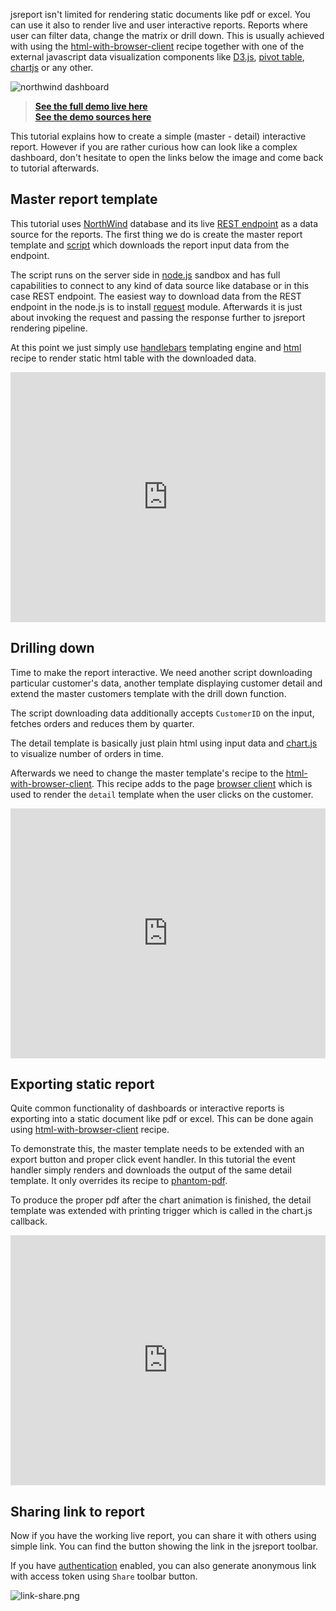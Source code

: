 jsreport isn't limited for rendering static documents like pdf or excel. You can use it also to render live and user interactive reports. Reports where user can filter data, change the matrix or drill down. This is usually achieved with using the  [html-with-browser-client](https://jsreport.net/learn/html-with-browser-client) recipe together with one of the external javascript data visualization components like [D3.js](https://github.com/d3/d3), [pivot table](https://github.com/nicolaskruchten/pivottable), [chartjs](http://www.chartjs.org/) or any other.

![northwind dashboard](https://jsreport.net/img/northwind-dashboard.gif)

> **[See the full demo live here](https://playground.jsreport.net/workspace/HkqlE-Ww/205)**    
> **[See the demo sources here](https://playground.jsreport.net/studio/workspace/HkqlE-Ww/205)**

This tutorial explains how to create a simple (master - detail) interactive report. However if you are rather curious how can look like a complex dashboard, don't hesitate to open the links below the image and come back to tutorial afterwards.

## Master report template

This tutorial uses [NorthWind](https://northwinddatabase.codeplex.com) database and its live [REST endpoint](http://services.odata.org/V4/Northwind/Northwind.svc) as a data source for the reports. The first thing we do is create the master report template and [script](/learn/scripts) which downloads the report input data from the endpoint.

The script runs on the server side in [node.js](http://nodejs.org/) sandbox and has full capabilities to connect to any kind of data source like database or in this case REST endpoint. The easiest way to download data from the REST endpoint in the node.js is to install [request](https://github.com/request/request) module. Afterwards it is just about invoking the request and passing the response further to jsreport rendering pipeline.

At this point we just simply use [handlebars](https://jsreport.net/learn/handlebars) templating engine and [html](https://jsreport.net/learn/html) recipe to render static html table with the downloaded data.

<iframe src='https://playground.jsreport.net/studio/workspace/ryRU5cmw/7?embed=1' width="100%" height="400" frameborder="0"></iframe>

## Drilling down
Time to make the report interactive. We need another script downloading particular customer's data, another template displaying customer detail and extend the master customers template with the drill down function.

The script downloading data additionally accepts `CustomerID` on the input, fetches orders and reduces them by quarter.

The detail template is basically just plain html using input data and [chart.js](http://www.chartjs.org/) to visualize number of orders in time.

Afterwards we need to change the master template's recipe to the [html-with-browser-client](https://jsreport.net/learn/html-with-browser-client). This recipe adds to the page [browser client](https://jsreport.net/learn/browser-client) which is used to render the `detail` template when the user clicks on the customer.

<iframe src='https://playground.jsreport.net/studio/workspace/ryRU5cmw/9?embed=1' width="100%" height="400" frameborder="0"></iframe>

## Exporting static report

Quite common functionality of dashboards or interactive reports is exporting into a static document like pdf or excel. This can be done again using [html-with-browser-client](https://jsreport.net/learn/html-with-browser-client) recipe.

To demonstrate this,  the master template needs to be extended with an export button and proper click event handler. In this tutorial the event handler simply renders and downloads the output of the same detail template. It only overrides its recipe to [phantom-pdf](https://jsreport.net/learn/phantom-pdf).

To produce the proper pdf after the chart animation is finished, the detail template was extended with printing trigger which is called in the chart.js callback.

<iframe src='https://playground.jsreport.net/studio/workspace/ryRU5cmw/11?embed=1' width="100%" height="400" frameborder="0"></iframe>

## Sharing link to report
Now if you have the working live report, you can share it with others using simple link. You can find the button showing the link in the jsreport toolbar.

If you have [authentication](https://jsreport.net/learn/authentication) enabled, you can also generate anonymous link with access token using `Share` toolbar button.

![link-share.png](https://jsreport.net/img/link-share.png)
